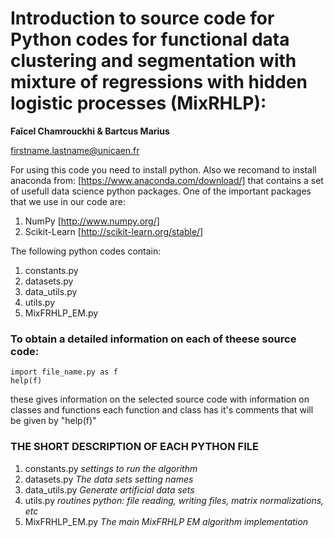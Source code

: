 # Introduction to source code for Python codes for functional data clustering and segmentation with mixture of regressions with hidden logistic processes (MixRHLP): 

**Faĩcel Chamrouckhi & Bartcus Marius**

firstname.lastname@unicaen.fr



For using this code you need to install python.
Also we recomand to install anaconda from: [https://www.anaconda.com/download/] that contains a set of usefull data science python packages.
One of the important packages that we use in our code are:
1) NumPy [http://www.numpy.org/]
2) Scikit-Learn [http://scikit-learn.org/stable/]

The following python codes contain:
1) constants.py
2) datasets.py
3) data_utils.py
4) utils.py
5) MixFRHLP_EM.py


### To obtain a detailed information on each of theese source code:

```
import file_name.py as f
help(f)
```

these gives information on the selected source code with information on classes and functions
each function and class has it's comments that will be given by "help(f)"



### THE SHORT DESCRIPTION OF EACH PYTHON FILE
1) constants.py	_settings to run the algorithm_                        
2) datasets.py _The data sets setting names_
4) data_utils.py _Generate artificial data sets_
5) utils.py _routines python: file reading, writing files, matrix normalizations, etc_
6) MixFRHLP_EM.py _The main MixFRHLP EM algorithm implementation_
